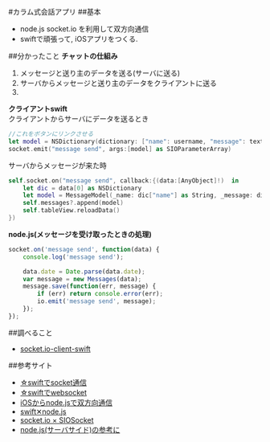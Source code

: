 #カラム式会話アプリ
##基本
- node.js socket.io を利用して双方向通信
- swiftで頑張って, iOSアプリをつくる.

##分かったこと
**チャットの仕組み**  

1. メッセージと送り主のデータを送る(サーバに送る)
2. サーバからメッセージと送り主のデータをクライアントに送る
3.

**クライアントswift**  
クライアントからサーバにデータを送るとき  

```swift
//これをボタンにリンクさせる
let model = NSDictionary(dictionary: ["name": username, "message": textView.text, "date": convertDateToStr(NSDate())]);
socket.emit("message send", args:[model] as SIOParameterArray)
```

サーバからメッセージが来た時  

```swift
self.socket.on("message send", callback:{(data:[AnyObject]!)  in
    let dic = data[0] as NSDictionary
    let model = MessageModel(_name: dic["name"] as String, _message: dic["message"] as String)
    self.messages?.append(model)
    self.tableView.reloadData()
})
```

**node.js(メッセージを受け取ったときの処理)**  

```javascript
socket.on('message send', function(data) {
    console.log('message send');

    data.date = Date.parse(data.date);
    var message = new Messages(data);
    message.save(function(err, message) {
        if (err) return console.error(err);
        io.emit('message send', message);
    });
});
```

##調べること
- [socket.io-client-swift](https://github.com/socketio/socket.io-client-swift)

##参考サイト  
- [☆swiftでsocket通信](http://qiita.com/ytakzk/items/c0a3af0f1b9e5a349d05)  
- [☆swiftでwebsocket](http://grandbig.github.io/blog/2015/03/11/socketio-in-swift/)  
- [iOSからnode.jsで双方向通信](http://dev.classmethod.jp/smartphone/ios-socketioobjc/)  
- [swift✕node.js](http://qiita.com/hiyuzawa/items/15c9f10dcdf0fcb37b4a)  
- [socket.io × SIOSocket](http://qiita.com/mito_log/items/a6207d2b43189687d750)  
- [node.js(サーバサイド)の参考に](http://qiita.com/hosomichi/items/66b309a6c3c20d910218)
